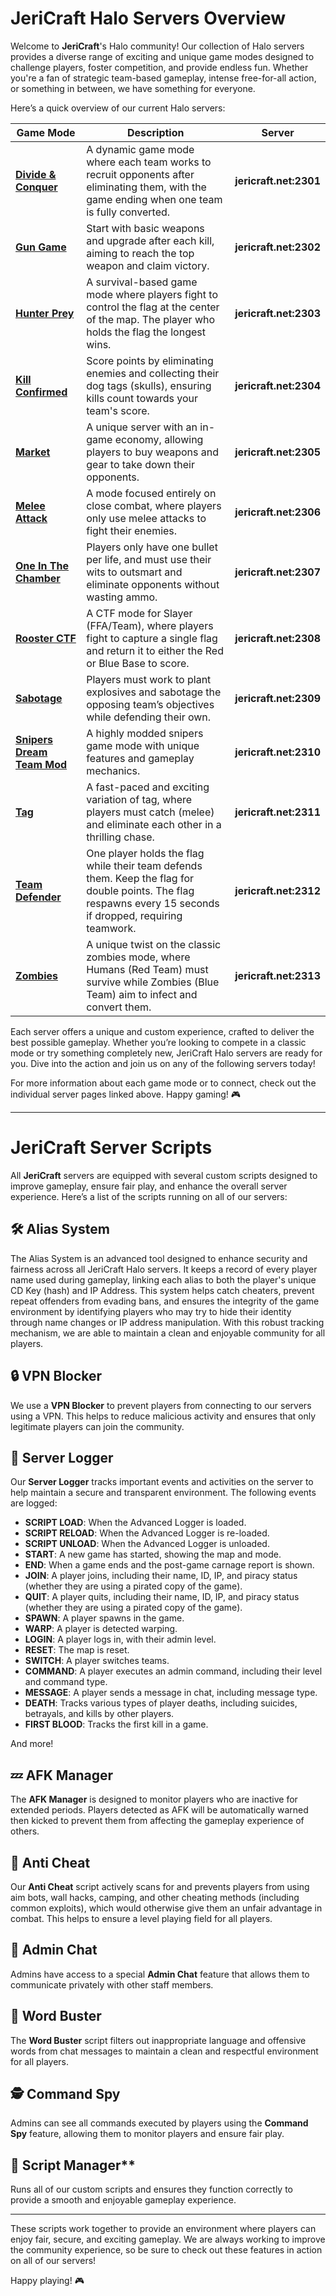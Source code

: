 # JeriCraft Halo Servers Overview

Welcome to **JeriCraft**'s Halo community! Our collection of Halo servers provides a diverse range of exciting and
unique game modes designed to challenge players, foster competition, and provide endless fun. Whether you're a fan of
strategic team-based gameplay, intense free-for-all action, or something in between, we have something for everyone.

Here’s a quick overview of our current Halo servers:

| Game Mode                                                                   | Description                                                                                                                                                  | Server                 |
|-----------------------------------------------------------------------------|--------------------------------------------------------------------------------------------------------------------------------------------------------------|------------------------|
| **[Divide & Conquer](/HALO/servers/Divide%20and%20Conquer.md)**             | A dynamic game mode where each team works to recruit opponents after eliminating them, with the game ending when one team is fully converted.                | **jericraft.net:2301** |
| **[Gun Game](/HALO/servers/Gun%20Game.md)**                                 | Start with basic weapons and upgrade after each kill, aiming to reach the top weapon and claim victory.                                                      | **jericraft.net:2302** |
| **[Hunter Prey](/HALO/servers/Hunter%20Prey.md)**                           | A survival-based game mode where players fight to control the flag at the center of the map. The player who holds the flag the longest wins.                 | **jericraft.net:2303** |
| **[Kill Confirmed](/HALO/servers/Kill%20Confirmed.md)**                     | Score points by eliminating enemies and collecting their dog tags (skulls), ensuring kills count towards your team's score.                                  | **jericraft.net:2304** |
| **[Market](/HALO/servers/Market.md)**                                       | A unique server with an in-game economy, allowing players to buy weapons and gear to take down their opponents.                                              | **jericraft.net:2305** |
| **[Melee Attack](/HALO/servers/Melee%20Attack.md)**                         | A mode focused entirely on close combat, where players only use melee attacks to fight their enemies.                                                        | **jericraft.net:2306** |
| **[One In The Chamber](/HALO/servers/One%20In%20The%20Chamber.md)**         | Players only have one bullet per life, and must use their wits to outsmart and eliminate opponents without wasting ammo.                                     | **jericraft.net:2307** |
| **[Rooster CTF](/HALO/servers/Rooster%20CTF.md)**                           | A CTF mode for Slayer (FFA/Team), where players fight to capture a single flag and return it to either the Red or Blue Base to score.                        | **jericraft.net:2308** |
| **[Sabotage](/HALO/servers/Sabotage.md)**                                   | Players must work to plant explosives and sabotage the opposing team’s objectives while defending their own.                                                 | **jericraft.net:2309** |
| **[Snipers Dream Team Mod](/HALO/servers/Snipers%20Dream%20Team%20Mod.md)** | A highly modded snipers game mode with unique features and gameplay mechanics.                                                                               | **jericraft.net:2310** |
| **[Tag](/HALO/servers/Tag.md)**                                             | A fast-paced and exciting variation of tag, where players must catch (melee) and eliminate each other in a thrilling chase.                                  | **jericraft.net:2311** |
| **[Team Defender](/HALO/servers/Team%20Defender.md)**                       | One player holds the flag while their team defends them. Keep the flag for double points. The flag respawns every 15 seconds if dropped, requiring teamwork. | **jericraft.net:2312** |
| **[Zombies](/HALO/servers/Zombies.md)**                                     | A unique twist on the classic zombies mode, where Humans (Red Team) must survive while Zombies (Blue Team) aim to infect and convert them.                   | **jericraft.net:2313** |

Each server offers a unique and custom experience, crafted to deliver the best possible gameplay. Whether you’re looking
to compete in a classic mode or try something completely new, JeriCraft Halo servers are ready for you. Dive into the
action and join us on any of the following servers today!

For more information about each game mode or to connect, check out the individual server pages linked above. Happy
gaming! 🎮

---

# JeriCraft Server Scripts

All **JeriCraft** servers are equipped with several custom scripts designed to improve gameplay, ensure fair play, and
enhance the overall server experience. Here’s a list of the scripts running on all of our servers:

## 🛠️ **Alias System**

The Alias System is an advanced tool designed to enhance security and fairness across all JeriCraft Halo servers. It
keeps a record of every player name used during gameplay, linking each alias to both the player's unique CD Key (hash)
and IP Address. This system helps catch cheaters, prevent repeat offenders from evading bans, and ensures the integrity
of the game environment by identifying players who may try to hide their identity through name changes or IP address
manipulation. With this robust tracking mechanism, we are able to maintain a clean and enjoyable community for all
players.

## 🔒 **VPN Blocker**

We use a **VPN Blocker** to prevent players from connecting to our servers using a VPN. This helps to reduce malicious
activity and ensures that only legitimate players can join the community.

## 📝 **Server Logger**

Our **Server Logger** tracks important events and activities on the server to help maintain a secure and transparent
environment. The following events are logged:

- **SCRIPT LOAD**: When the Advanced Logger is loaded.
- **SCRIPT RELOAD**: When the Advanced Logger is re-loaded.
- **SCRIPT UNLOAD**: When the Advanced Logger is unloaded.
- **START**: A new game has started, showing the map and mode.
- **END**: When a game ends and the post-game carnage report is shown.
- **JOIN**: A player joins, including their name, ID, IP, and piracy status (whether they are using a pirated copy of
  the game).
- **QUIT**: A player quits, including their name, ID, IP, and piracy status (whether they are using a pirated copy of
  the game).
- **SPAWN**: A player spawns in the game.
- **WARP**: A player is detected warping.
- **LOGIN**: A player logs in, with their admin level.
- **RESET**: The map is reset.
- **SWITCH**: A player switches teams.
- **COMMAND**: A player executes an admin command, including their level and command type.
- **MESSAGE**: A player sends a message in chat, including message type.
- **DEATH**: Tracks various types of player deaths, including suicides, betrayals, and kills by other players.
- **FIRST BLOOD**: Tracks the first kill in a game.

And more!

## 💤 **AFK Manager**

The **AFK Manager** is designed to monitor players who are inactive for extended periods. Players detected as AFK will
be automatically warned then kicked to prevent them from affecting the gameplay experience of others.

## 🚫 **Anti Cheat**

Our **Anti Cheat** script actively scans for and prevents players from using aim bots, wall hacks, camping, and other
cheating
methods (including common exploits), which would otherwise give them an unfair advantage in combat. This helps to ensure
a level playing field for all players.

## 💬 **Admin Chat**

Admins have access to a special **Admin Chat** feature that allows them to communicate privately with other staff
members.

## 🚫 **Word Buster**

The **Word Buster** script filters out inappropriate language and offensive words from chat messages to maintain a
clean and respectful environment for all players.

## 🕵️ **Command Spy**

Admins can see all commands executed by players using the **Command Spy** feature, allowing them to monitor players and
ensure fair play.

## 📜 Script Manager**

Runs all of our custom scripts and ensures they function correctly to provide a smooth and enjoyable gameplay
experience.

---

These scripts work together to provide an environment where players can enjoy fair, secure, and exciting gameplay. We
are always working to improve the community experience, so be sure to check out these features in action on all of our
servers!

Happy playing! 🎮